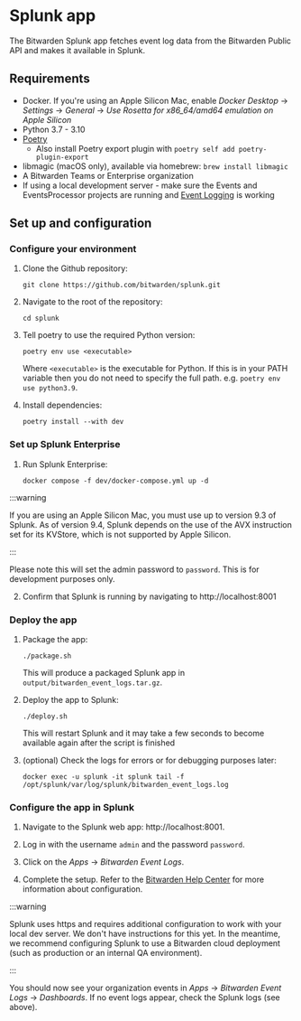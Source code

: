 # Splunk app

The Bitwarden Splunk app fetches event log data from the Bitwarden Public API and makes it available
in Splunk.

## Requirements

- Docker. If you're using an Apple Silicon Mac, enable _Docker Desktop_ -> _Settings_ -> _General_
  -> _Use Rosetta for x86_64/amd64 emulation on Apple Silicon_
- Python 3.7 - 3.10
- [Poetry][poetry]
  - Also install Poetry export plugin with `poetry self add poetry-plugin-export`
- libmagic (macOS only), available via homebrew: `brew install libmagic`
- A Bitwarden Teams or Enterprise organization
- If using a local development server - make sure the Events and EventsProcessor projects are
  running and [Event Logging](../server/events.md) is working

## Set up and configuration

### Configure your environment

1. Clone the Github repository:

   ```
   git clone https://github.com/bitwarden/splunk.git
   ```

2. Navigate to the root of the repository:

   ```
   cd splunk
   ```

3. Tell poetry to use the required Python version:

   ```
   poetry env use <executable>
   ```

   Where `<executable>` is the executable for Python. If this is in your PATH variable then you do
   not need to specify the full path. e.g. `poetry env use python3.9`.

4. Install dependencies:

   ```
   poetry install --with dev
   ```

### Set up Splunk Enterprise

1. Run Splunk Enterprise:

   ```
   docker compose -f dev/docker-compose.yml up -d
   ```

:::warning

If you are using an Apple Silicon Mac, you must use up to version 9.3 of Splunk. As of version 9.4,
Splunk depends on the use of the AVX instruction set for its KVStore, which is not supported by
Apple Silicon.

:::

Please note this will set the admin password to `password`. This is for development purposes only.

2. Confirm that Splunk is running by navigating to http://localhost:8001

### Deploy the app

1. Package the app:

   ```
   ./package.sh
   ```

   This will produce a packaged Splunk app in `output/bitwarden_event_logs.tar.gz`.

2. Deploy the app to Splunk:

   ```
   ./deploy.sh
   ```

   This will restart Splunk and it may take a few seconds to become available again after the script
   is finished

3. (optional) Check the logs for errors or for debugging purposes later:
   ```
   docker exec -u splunk -it splunk tail -f /opt/splunk/var/log/splunk/bitwarden_event_logs.log
   ```

### Configure the app in Splunk

1. Navigate to the Splunk web app: http://localhost:8001.

2. Log in with the username `admin` and the password `password`.

3. Click on the _Apps_ -> _Bitwarden Event Logs_.

4. Complete the setup. Refer to the [Bitwarden Help Center][Bitwarden Splunk SIEM] for more
   information about configuration.

:::warning

Splunk uses https and requires additional configuration to work with your local dev server. We don't
have instructions for this yet. In the meantime, we recommend configuring Splunk to use a Bitwarden
cloud deployment (such as production or an internal QA environment).

:::

You should now see your organization events in _Apps_ -> _Bitwarden Event Logs_ -> _Dashboards_. If
no event logs appear, check the Splunk logs (see above).

[Bitwarden Splunk SIEM]: https://bitwarden.com/help/splunk-siem/
[poetry]: https://python-poetry.org/docs/#installation
